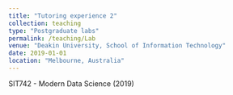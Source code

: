 ```yaml
---
title: "Tutoring experience 2"
collection: teaching
type: "Postgraduate labs"
permalink: /teaching/Lab
venue: "Deakin University, School of Information Technology"
date: 2019-01-01
location: "Melbourne, Australia"
---
```


SIT742 - Modern Data Science (2019)